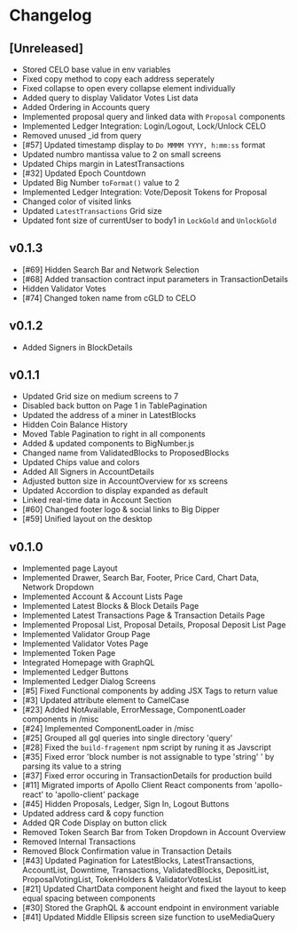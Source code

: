 # Changelog

## [Unreleased]

* Stored CELO base value in env variables
* Fixed copy method to copy each address seperately
* Fixed collapse to open every collapse element individually
* Added query to display Validator Votes List data 
* Added Ordering in Accounts query
* Implemented proposal query and linked data with `Proposal` components 
* Implemented Ledger Integration: Login/Logout, Lock/Unlock CELO
* Removed unused _id from query
* [#57] Updated timestamp display to `Do MMMM YYYY, h:mm:ss` format  
* Updated numbro mantissa value to 2 on small screens
* Updated Chips margin in LatestTransactions
* [#32] Updated Epoch Countdown
* Updated Big Number `toFormat()` value to 2
* Implemented Ledger Integration: Vote/Deposit Tokens for Proposal 
* Changed color of visited links
* Updated `LatestTransactions` Grid size
* Updated font size of currentUser to body1 in `LockGold` and `UnlockGold`

## v0.1.3

* [#69] Hidden Search Bar and Network Selection
* [#68] Added transaction contract input parameters in TransactionDetails
* Hidden Validator Votes
* [#74] Changed token name from cGLD to CELO 


## v0.1.2

* Added Signers in BlockDetails

## v0.1.1

* Updated Grid size on medium screens to 7
* Disabled back button on Page 1 in TablePagination
* Updated the address of a miner in LatestBlocks
* Hidden Coin Balance History
* Moved Table Pagination to right in all components
* Added & updated components to BigNumber.js
* Changed name from ValidatedBlocks to ProposedBlocks
* Updated Chips value and colors 
* Added All Signers in AccountDetails
* Adjusted button size in AccountOverview for xs screens
* Updated Accordion to display expanded as default
* Linked real-time data in Account Section
* [#60] Changed footer logo & social links to Big Dipper
* [#59] Unified layout on the desktop 


## v0.1.0

* Implemented page Layout 
* Implemented Drawer, Search Bar, Footer, Price Card, Chart Data, Network Dropdown
* Implemented Account  & Account Lists Page
* Implemented Latest Blocks &  Block Details Page
* Implemented Latest Transactions Page & Transaction Details Page
* Implemented Proposal List, Proposal Details, Proposal Deposit List Page
* Implemented Validator Group Page
* Implemented Validator Votes Page
* Implemented Token Page 
* Integrated Homepage with GraphQL 
* Implemented Ledger Buttons 
* Implemented Ledger Dialog Screens 
* [#5] Fixed Functional components by adding JSX Tags to return value
* [#3] Updated attribute element to CamelCase
* [#23] Added NotAvailable, ErrorMessage, ComponentLoader components in /misc
* [#24] Implemented ComponentLoader in /misc
* [#25] Grouped all gql queries into single directory 'query'
* [#28] Fixed the `build-fragement` npm script by runing it as Javscript
* [#35] Fixed error 'block number is not assignable to type 'string' ' by parsing its value to a string 
* [#37] Fixed error occuring in TransactionDetails for production build 
* [#11] Migrated imports of Apollo Client React components from 'apollo-react'  to 'apollo-client' package 
* [#45] Hidden Proposals, Ledger, Sign In, Logout Buttons 
* Updated address card & copy function
* Added QR Code Display on button click
* Removed Token Search Bar from Token Dropdown in Account Overview
* Removed Internal Transactions
* Removed Block Confirmation value in Transaction Details 
* [#43] Updated Pagination for LatestBlocks, LatestTransactions, AccountList, Downtime, Transactions, ValidatedBlocks, DepositList, ProposalVotingList, TokenHolders & ValidatorVotesList
* [#21] Updated ChartData component height and fixed the layout to keep equal spacing between components 
* [#30] Stored the GraphQL & account endpoint in environment variable
* [#41] Updated Middle Ellipsis screen size function to useMediaQuery 

